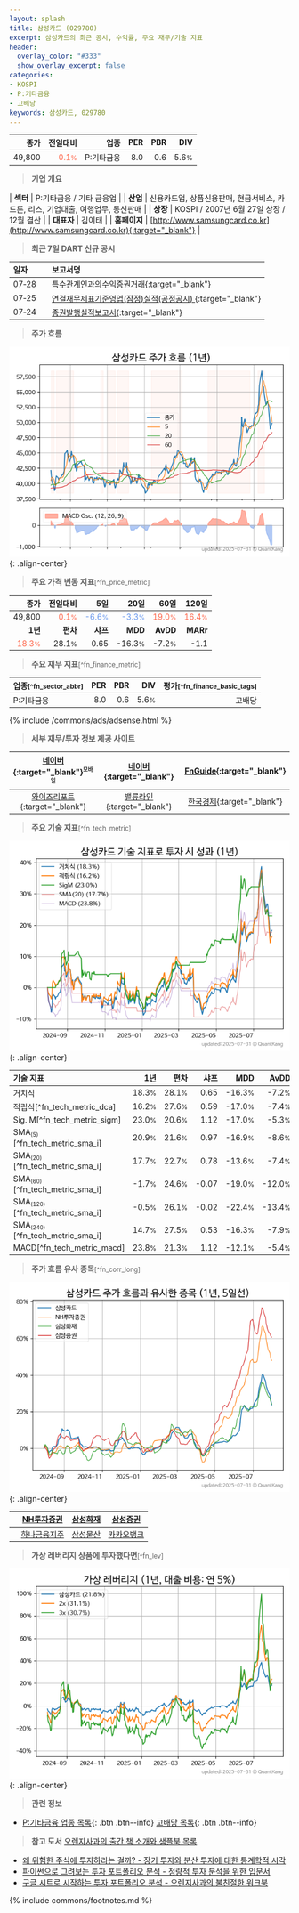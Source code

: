 ```yaml
---
layout: splash
title: 삼성카드 (029780)
excerpt: 삼성카드의 최근 공시, 수익률, 주요 재무/기술 지표
header:
  overlay_color: "#333"
  show_overlay_excerpt: false
categories:
- KOSPI
- P:기타금융
- 고배당
keywords: 삼성카드, 029780
---
```


| **종가** | **전일대비** | **업종** | **PER** | **PBR** | **DIV** |
| -------: | -----------: | -------: | ------: | ------: | ------: |
| 49,800 | <span style="color: tomato">0.1<small>%</small></span> | P:기타금융 | 8.0 | 0.6 | 5.6<small>%</small> |

<!-- more -->


> **기업 개요**<a id="company"></a>

| <span style="white-space:nowrap;">**섹터**</span> | P:기타금융 / 기타 금융업 |
| <span style="white-space:nowrap;">**산업**</span> | 신용카드업, 상품신용판매, 현금서비스, 카드론, 리스, 기업대출, 여행업무, 통신판매 |
| <span style="white-space:nowrap;">**상장**</span> | KOSPI / 2007년 6월 27일 상장 / 12월 결산 |
| <span style="white-space:nowrap;">**대표자**</span> | 김이태 |
| <span style="white-space:nowrap;">**홈페이지**</span> | [http://www.samsungcard.co.kr](http://www.samsungcard.co.kr){:target="_blank"} |


> **최근 7일 DART 신규 공시**<a id="dart"></a>

| **일자** |      | **보고서명** |
| :------- | :--- | :----------- |
| 07&#x2011;28 | | [특수관계인과의수익증권거래](https://dart.fss.or.kr/dsaf001/main.do?rcpNo=20250728000182){:target="_blank"} |
| 07&#x2011;25 | | [연결재무제표기준영업(잠정)실적(공정공시)              ](https://dart.fss.or.kr/dsaf001/main.do?rcpNo=20250725800048){:target="_blank"} |
| 07&#x2011;24 | | [증권발행실적보고서](https://dart.fss.or.kr/dsaf001/main.do?rcpNo=20250724000374){:target="_blank"} |


> **주가 흐름**<a id="price"></a>

![029780](/stock/images/029780.png){: .align-center}


> **주요 가격 변동 지표**<small>[^fn_price_metric]</small>

| **종가** | **전일대비** | **5일** | **20일** | **60일** | **120일** |
| -------: | -----------: | ------: | -------: | -------: | --------: |
| 49,800 | <span style="color: tomato">0.1<small>%</small></span> | <span style="color: cornflowerblue">-6.6<small>%</small></span> | <span style="color: cornflowerblue">-3.3<small>%</small></span> | <span style="color: tomato">19.0<small>%</small></span> | <span style="color: tomato">16.4<small>%</small></span> |
| **1년** | **편차** | **샤프** | **MDD** | **AvDD** | **MARr** |
| <span style="color: tomato">18.3<small>%</small></span> | 28.1<small>%</small> | 0.65 | -16.3<small>%</small> | -7.2<small>%</small> | -1.1 |


> **주요 재무 지표**<small>[^fn_finance_metric]</small>

| **업종**<small>[^fn_sector_abbr]</small> | **PER** | **PBR** | **DIV** | **평가**<small>[^fn_finance_basic_tags]</small> |
| :--------------------------------------- | ------: | ------: | ------: | ----------------------------------------------: |
| P:기타금융 | 8.0 | 0.6 | 5.6<small>%</small> | 고배당 |



{% include /commons/ads/adsense.html %}

> **세부 재무/투자 정보 제공 사이트**

| [네이버](https://m.stock.naver.com/domestic/stock/029780/finance/summary){:target="_blank"}<sup><small>모바일</small></sup> | [네이버](https://finance.naver.com/item/coinfo.naver?code=029780){:target="_blank"} | [FnGuide](https://comp.fnguide.com/SVO2/ASP/SVD_Invest.asp?gicode=A029780&MenuYn=Y){:target="_blank"} |
| :---: | :---: | :---: |
| [와이즈리포트](https://comp.wisereport.co.kr/company/c1040001.aspx?cmp_cd=029780){:target="_blank"} | [밸류라인](https://www.valueline.co.kr/finance/summary/029780){:target="_blank"} | [한국경제](https://markets.hankyung.com/stock/029780/financial-summary){:target="_blank"} |


> **주요 기술 지표**<small>[^fn_tech_metric]</small>


![029780](/stock/images/029780_tech.png){: .align-center}

| **기술 지표** | **1년** | **편차** | **샤프** | **MDD** | **AvDD** |
| :------------ | ------: | -----------: | -------: | ------: | -------: |
| 거치식 | 18.3<small>%</small> | 28.1<small>%</small> | 0.65 | -16.3<small>%</small> | -7.2<small>%</small> |
| 적립식[^fn_tech_metric_dca] | 16.2<small>%</small> | 27.6<small>%</small> | 0.59 | -17.0<small>%</small> | -7.4<small>%</small> |
| Sig. M[^fn_tech_metric_sigm] | 23.0<small>%</small> | 20.6<small>%</small> | 1.12 | -17.0<small>%</small> | -5.3<small>%</small> |
| SMA<small><sub>(5)</sub></small>[^fn_tech_metric_sma_i] | 20.9<small>%</small> | 21.6<small>%</small> | 0.97 | -16.9<small>%</small> | -8.6<small>%</small> |
| SMA<small><sub>(20)</sub></small>[^fn_tech_metric_sma_i] | 17.7<small>%</small> | 22.7<small>%</small> | 0.78 | -13.6<small>%</small> | -7.4<small>%</small> |
| SMA<small><sub>(60)</sub></small>[^fn_tech_metric_sma_i] | -1.7<small>%</small> | 24.6<small>%</small> | -0.07 | -19.0<small>%</small> | -12.0<small>%</small> |
| SMA<small><sub>(120)</sub></small>[^fn_tech_metric_sma_i] | -0.5<small>%</small> | 26.1<small>%</small> | -0.02 | -22.4<small>%</small> | -13.4<small>%</small> |
| SMA<small><sub>(240)</sub></small>[^fn_tech_metric_sma_i] | 14.7<small>%</small> | 27.5<small>%</small> | 0.53 | -16.3<small>%</small> | -7.9<small>%</small> |
| MACD[^fn_tech_metric_macd] | 23.8<small>%</small> | 21.3<small>%</small> | 1.12 | -12.1<small>%</small> | -5.4<small>%</small> |


> **주가 흐름 유사 종목**<a id="corr"></a><small>[^fn_corr_long]</small>

![029780](/stock/images/029780_corr.png){: .align-center}

|       | [NH투자증권](/005940/) | [삼성화재](/000810/) | [삼성증권](/016360/) |
| :---: | :------------------------------------: | :------------------------------------: | :------------------------------------: |
|       | [하나금융지주](/086790/) | [삼성물산](/028260/) | [카카오뱅크](/323410/) |


> **가상 레버리지 상품에 투자했다면**<a id="2x"></a><small>[^fn_lev]</small>

![029780](/stock/images/029780_2x.png){: .align-center}


> **관련 정보**

- [P:기타금융 업종 목록](/stats/sector/kospi_업종_기타금융_종목/){: .btn .btn--info} [고배당 목록](/fn/fn_high_div/){: .btn .btn--info}

> **참고 도서** [오렌지사과의 출간 책 소개와 샘플북 목록](https://kongdori.tistory.com/691)

- [왜 위험한 주식에 투자하라는 걸까? - 장기 투자와 분산 투자에 대한 통계학적 시각](https://kongdori.tistory.com/421)
- [파이썬으로 그려보는 투자 포트폴리오 분석  - 정량적 투자 분석을 위한 입문서](https://kongdori.tistory.com/643)
- [구글 시트로 시작하는 투자 포트폴리오 분석 - 오렌지사과의 불친절한 워크북](https://kongdori.tistory.com/449)


{% include commons/footnotes.md %}